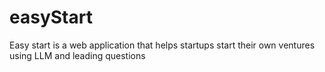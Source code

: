 # easyStart
Easy start is a web application that helps startups start their own ventures using LLM and leading questions
